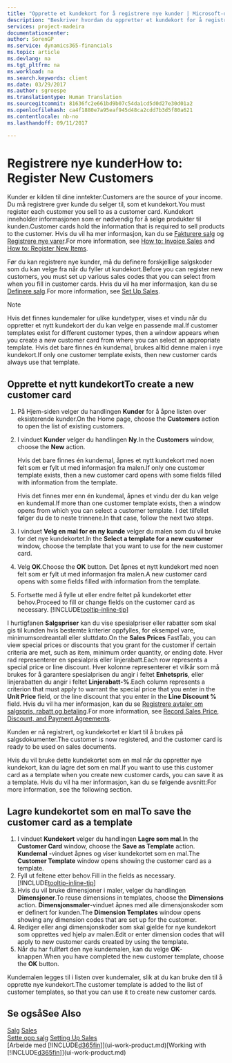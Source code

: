 ```yaml
---
title: "Opprette et kundekort for å registrere nye kunder | Microsoft-dokumentasjon"
description: "Beskriver hvordan du oppretter et kundekort for å registrere informasjon om hver nye kunde eller klient du selger til."
services: project-madeira
documentationcenter: 
author: SorenGP
ms.service: dynamics365-financials
ms.topic: article
ms.devlang: na
ms.tgt_pltfrm: na
ms.workload: na
ms.search.keywords: client
ms.date: 03/29/2017
ms.author: sgroespe
ms.translationtype: Human Translation
ms.sourcegitcommit: 81636fc2e661bd9b07c54da1cd5d0d27e30d01a2
ms.openlocfilehash: ca4f1880e7a95eaf945d48ca2cdd7b3d5f80a621
ms.contentlocale: nb-no
ms.lasthandoff: 09/11/2017

---
```

# <a name="how-to-register-new-customers"></a><span data-ttu-id="85a7c-103">Registrere nye kunder</span><span class="sxs-lookup"><span data-stu-id="85a7c-103">How to: Register New Customers</span></span>
<span data-ttu-id="85a7c-104">Kunder er kilden til dine inntekter.</span><span class="sxs-lookup"><span data-stu-id="85a7c-104">Customers are the source of your income.</span></span> <span data-ttu-id="85a7c-105">Du må registrere gver kunde du selger til, som et kundekort.</span><span class="sxs-lookup"><span data-stu-id="85a7c-105">You must register each customer you sell to as a customer card.</span></span> <span data-ttu-id="85a7c-106">Kundekort inneholder informasjonen som er nødvendig for å selge produkter til kunden.</span><span class="sxs-lookup"><span data-stu-id="85a7c-106">Customer cards hold the information that is required to sell products to the customer.</span></span> <span data-ttu-id="85a7c-107">Hvis du vil ha mer informasjon, kan du se [Fakturere salg](sales-how-invoice-sales.md) og [Registrere nye varer](inventory-how-register-new-items.md).</span><span class="sxs-lookup"><span data-stu-id="85a7c-107">For more information, see [How to: Invoice Sales](sales-how-invoice-sales.md) and [How to: Register New Items](inventory-how-register-new-items.md).</span></span>  

<span data-ttu-id="85a7c-108">Før du kan registrere nye kunder, må du definere forskjellige salgskoder som du kan velge fra når du fyller ut kundekort.</span><span class="sxs-lookup"><span data-stu-id="85a7c-108">Before you can register new customers, you must set up various sales codes that you can select from when you fill in customer cards.</span></span> <span data-ttu-id="85a7c-109">Hvis du vil ha mer informasjon, kan du se [Definere salg](sales-setup-sales.md).</span><span class="sxs-lookup"><span data-stu-id="85a7c-109">For more information, see [Set Up Sales](sales-setup-sales.md).</span></span>

> [!NOTE]  
>   <span data-ttu-id="85a7c-110">Hvis det finnes kundemaler for ulike kundetyper, vises et vindu når du oppretter et nytt kundekort der du kan velge en passende mal.</span><span class="sxs-lookup"><span data-stu-id="85a7c-110">If customer templates exist for different customer types, then a window appears when you create a new customer card from where you can select an appropriate template.</span></span> <span data-ttu-id="85a7c-111">Hvis det bare finnes én kundemal, brukes alltid denne malen i nye kundekort.</span><span class="sxs-lookup"><span data-stu-id="85a7c-111">If only one customer template exists, then new customer cards always use that template.</span></span>

## <a name="to-create-a-new-customer-card"></a><span data-ttu-id="85a7c-112">Opprette et nytt kundekort</span><span class="sxs-lookup"><span data-stu-id="85a7c-112">To create a new customer card</span></span>
1. <span data-ttu-id="85a7c-113">På Hjem-siden velger du handlingen **Kunder** for å åpne listen over eksisterende kunder.</span><span class="sxs-lookup"><span data-stu-id="85a7c-113">On the Home page, choose the **Customers** action to open the list of existing customers.</span></span>  
2. <span data-ttu-id="85a7c-114">I vinduet **Kunder** velger du handlingen **Ny**.</span><span class="sxs-lookup"><span data-stu-id="85a7c-114">In the **Customers** window, choose the **New** action.</span></span>

    <span data-ttu-id="85a7c-115">Hvis det bare finnes én kundemal, åpnes et nytt kundekort med noen felt som er fylt ut med informasjon fra malen.</span><span class="sxs-lookup"><span data-stu-id="85a7c-115">If only one customer template exists, then a new customer card opens with some fields filled with information from the template.</span></span>

    <span data-ttu-id="85a7c-116">Hvis det finnes mer enn én kundemal, åpnes et vindu der du kan velge en kundemal.</span><span class="sxs-lookup"><span data-stu-id="85a7c-116">If more than one customer template exists, then a window opens from which you can select a customer template.</span></span> <span data-ttu-id="85a7c-117">I det tilfellet følger du de to neste trinnene.</span><span class="sxs-lookup"><span data-stu-id="85a7c-117">In that case, follow the next two steps.</span></span>
3. <span data-ttu-id="85a7c-118">I vinduet **Velg en mal for en ny kunde** velger du malen som du vil bruke for det nye kundekortet.</span><span class="sxs-lookup"><span data-stu-id="85a7c-118">In the **Select a template for a new customer** window, choose the template that you want to use for the new customer card.</span></span>
4. <span data-ttu-id="85a7c-119">Velg **OK**.</span><span class="sxs-lookup"><span data-stu-id="85a7c-119">Choose the **OK** button.</span></span> <span data-ttu-id="85a7c-120">Det åpnes et nytt kundekort med noen felt som er fylt ut med informasjon fra malen.</span><span class="sxs-lookup"><span data-stu-id="85a7c-120">A new customer card opens with some fields filled with information from the template.</span></span>  
5. <span data-ttu-id="85a7c-121">Fortsette med å fylle ut eller endre feltet på kundekortet etter behov.</span><span class="sxs-lookup"><span data-stu-id="85a7c-121">Proceed to fill or change fields on the customer card as necessary.</span></span> [!INCLUDE[tooltip-inline-tip](includes/tooltip-inline-tip_md.md)]

<span data-ttu-id="85a7c-122">I hurtigfanen **Salgspriser** kan du vise spesialpriser eller rabatter som skal gis til kunden hvis bestemte kriterier oppfylles, for eksempel vare, minimumsordreantall eller sluttdato.</span><span class="sxs-lookup"><span data-stu-id="85a7c-122">On the **Sales Prices** FastTab, you can view special prices or discounts that you grant for the customer if certain criteria are met, such as item, minimum order quantity, or ending date.</span></span> <span data-ttu-id="85a7c-123">Hver rad representerer en spesialpris eller linjerabatt.</span><span class="sxs-lookup"><span data-stu-id="85a7c-123">Each row represents a special price or line discount.</span></span> <span data-ttu-id="85a7c-124">Hver kolonne representerer et vilkår som må brukes for å garantere spesialprisen du angir i feltet **Enhetspris**, eller linjerabatten du angir i feltet **Linjerabatt-%**.</span><span class="sxs-lookup"><span data-stu-id="85a7c-124">Each column represents a criterion that must apply to warrant the special price that you enter in the **Unit Price** field, or the line discount that you enter in the **Line Discount %** field.</span></span> <span data-ttu-id="85a7c-125">Hvis du vil ha mer informasjon, kan du se [Registrere avtaler om salgspris, rabatt og betaling](sales-how-record-sales-price-discount-payment-agreements.md).</span><span class="sxs-lookup"><span data-stu-id="85a7c-125">For more information, see [Record Sales Price, Discount, and Payment Agreements](sales-how-record-sales-price-discount-payment-agreements.md).</span></span>

<span data-ttu-id="85a7c-126">Kunden er nå registrert, og kundekortet er klart til å brukes på salgsdokumenter.</span><span class="sxs-lookup"><span data-stu-id="85a7c-126">The customer is now registered, and the customer card is ready to be used on sales documents.</span></span>

<span data-ttu-id="85a7c-127">Hvis du vil bruke dette kundekortet som en mal når du oppretter nye kundekort, kan du lagre det som en mal.</span><span class="sxs-lookup"><span data-stu-id="85a7c-127">If you want to use this customer card as a template when you create new customer cards, you can save it as a template.</span></span> <span data-ttu-id="85a7c-128">Hvis du vil ha mer informasjon, kan du se følgende avsnitt:</span><span class="sxs-lookup"><span data-stu-id="85a7c-128">For more information, see the following section.</span></span>

## <a name="to-save-the-customer-card-as-a-template"></a><span data-ttu-id="85a7c-129">Lagre kundekortet som en mal</span><span class="sxs-lookup"><span data-stu-id="85a7c-129">To save the customer card as a template</span></span>
1. <span data-ttu-id="85a7c-130">I vinduet **Kundekort** velger du handlingen **Lagre som mal**.</span><span class="sxs-lookup"><span data-stu-id="85a7c-130">In the **Customer Card** window, choose the **Save as Template** action.</span></span> <span data-ttu-id="85a7c-131">**Kundemal**  -vinduet åpnes og viser kundekortet som en mal.</span><span class="sxs-lookup"><span data-stu-id="85a7c-131">The **Customer Template** window opens showing the customer card as a template.</span></span>
2. <span data-ttu-id="85a7c-132">Fyll ut feltene etter behov.</span><span class="sxs-lookup"><span data-stu-id="85a7c-132">Fill in the fields as necessary.</span></span> [!INCLUDE[tooltip-inline-tip](includes/tooltip-inline-tip_md.md)]
3. <span data-ttu-id="85a7c-133">Hvis du vil bruke dimensjoner i maler, velger du handlingen **Dimensjoner**.</span><span class="sxs-lookup"><span data-stu-id="85a7c-133">To reuse dimensions in templates, choose the **Dimensions** action.</span></span> <span data-ttu-id="85a7c-134">**Dimensjonsmaler**-vinduet åpnes med alle dimensjonskoder som er definert for kunden.</span><span class="sxs-lookup"><span data-stu-id="85a7c-134">The **Dimension Templates** window opens showing any dimension codes that are set up for the customer.</span></span>
4. <span data-ttu-id="85a7c-135">Rediger eller angi dimensjonskoder som skal gjelde for nye kundekort som opprettes ved hjelp av malen.</span><span class="sxs-lookup"><span data-stu-id="85a7c-135">Edit or enter dimension codes that will apply to new customer cards created by using the template.</span></span>  
5. <span data-ttu-id="85a7c-136">Når du har fullført den nye kundemalen, kan du velge **OK**-knappen.</span><span class="sxs-lookup"><span data-stu-id="85a7c-136">When you have completed the new customer template, choose the **OK** button.</span></span>

<span data-ttu-id="85a7c-137">Kundemalen legges til i listen over kundemaler, slik at du kan bruke den til å opprette nye kundekort.</span><span class="sxs-lookup"><span data-stu-id="85a7c-137">The customer template is added to the list of customer templates, so that you can use it to create new customer cards.</span></span>

## <a name="see-also"></a><span data-ttu-id="85a7c-138">Se også</span><span class="sxs-lookup"><span data-stu-id="85a7c-138">See Also</span></span>
<span data-ttu-id="85a7c-139">[Salg](sales-manage-sales.md)  </span><span class="sxs-lookup"><span data-stu-id="85a7c-139">[Sales](sales-manage-sales.md)  </span></span>  
<span data-ttu-id="85a7c-140">[Sette opp salg](sales-setup-sales.md)  </span><span class="sxs-lookup"><span data-stu-id="85a7c-140">[Setting Up Sales](sales-setup-sales.md)  </span></span>  
<span data-ttu-id="85a7c-141">[Arbeide med [!INCLUDE[d365fin](includes/d365fin_md.md)]](ui-work-product.md)</span><span class="sxs-lookup"><span data-stu-id="85a7c-141">[Working with [!INCLUDE[d365fin](includes/d365fin_md.md)]](ui-work-product.md)</span></span>

